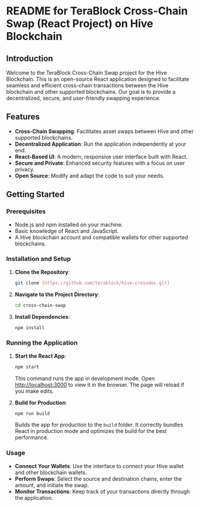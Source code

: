 # README for TeraBlock Cross-Chain Swap (React Project) on Hive Blockchain

## Introduction

Welcome to the TeraBlock Cross-Chain Swap project for the Hive Blockchain. This is an open-source React application designed to facilitate seamless and efficient cross-chain transactions between the Hive blockchain and other supported blockchains. Our goal is to provide a decentralized, secure, and user-friendly swapping experience.

## Features

- **Cross-Chain Swapping**: Facilitates asset swaps between Hive and other supported blockchains.
- **Decentralized Application**: Run the application independently at your end.
- **React-Based UI**: A modern, responsive user interface built with React.
- **Secure and Private**: Enhanced security features with a focus on user privacy.
- **Open Source**: Modify and adapt the code to suit your needs.

## Getting Started

### Prerequisites

- Node.js and npm installed on your machine.
- Basic knowledge of React and JavaScript.
- A Hive blockchain account and compatible wallets for other supported blockchains.

### Installation and Setup

1. **Clone the Repository**: 
   ```bash
   git clone [https://github.com/terablock/hive-crossdex.git]
   ```
2. **Navigate to the Project Directory**: 
   ```bash
   cd cross-chain-swap
   ```
3. **Install Dependencies**: 
   ```bash
   npm install
   ```

### Running the Application

1. **Start the React App**: 
   ```bash
   npm start
   ```
   This command runs the app in development mode. Open [http://localhost:3000](http://localhost:3000) to view it in the browser. The page will reload if you make edits.

2. **Build for Production**: 
   ```bash
   npm run build
   ```
   Builds the app for production to the `build` folder. It correctly bundles React in production mode and optimizes the build for the best performance.

### Usage

- **Connect Your Wallets**: Use the interface to connect your Hive wallet and other blockchain wallets.
- **Perform Swaps**: Select the source and destination chains, enter the amount, and initiate the swap.
- **Monitor Transactions**: Keep track of your transactions directly through the application.
